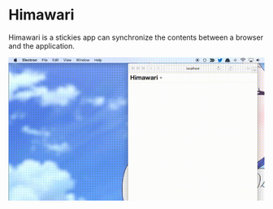 # Himawari

Himawari is a stickies app can synchronize the contents between a browser and the application.

![](ss.gif)